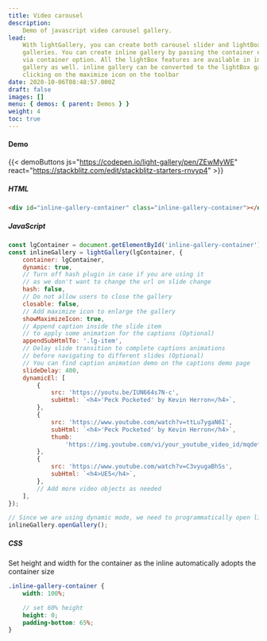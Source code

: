 ```yaml
---
title: Video carousel
description:
    Demo of javascript video carousel gallery.
lead:
    With lightGallery, you can create both carousel slider and lightBox
    galleries. You can create inline gallery by passing the container element
    via container option. All the lightBox features are available in inline
    gallery as well. inline gallery can be converted to the lightBox gallery by
    clicking on the maximize icon on the toolbar
date: 2020-10-06T08:48:57.000Z
draft: false
images: []
menu: { demos: { parent: Demos } }
weight: 4
toc: true
---
```


#### Demo

<div id="inline-video-gallery-container" class="inline-gallery-container"></div>

{{< demoButtons js="https://codepen.io/light-gallery/pen/ZEwMyWE" react="https://stackblitz.com/edit/stackblitz-starters-rnvyp4" >}}

##### HTML

```html
<div id="inline-gallery-container" class="inline-gallery-container"></div>
```

##### JavaScript

```js
const lgContainer = document.getElementById('inline-gallery-container');
const inlineGallery = lightGallery(lgContainer, {
    container: lgContainer,
    dynamic: true,
    // Turn off hash plugin in case if you are using it
    // as we don't want to change the url on slide change
    hash: false,
    // Do not allow users to close the gallery
    closable: false,
    // Add maximize icon to enlarge the gallery
    showMaximizeIcon: true,
    // Append caption inside the slide item
    // to apply some animation for the captions (Optional)
    appendSubHtmlTo: '.lg-item',
    // Delay slide transition to complete captions animations
    // before navigating to different slides (Optional)
    // You can find caption animation demo on the captions demo page
    slideDelay: 400,
    dynamicEl: [
        {
            src: 'https://youtu.be/IUN664s7N-c',
            subHtml: `<h4>'Peck Pocketed' by Kevin Herron</h4>`,
        },
        {
            src: 'https://www.youtube.com/watch?v=ttLu7ygaN6I',
            subHtml: `<h4>'Peck Pocketed' by Kevin Herron</h4>`,
            thumb:
                'https://img.youtube.com/vi/your_youtube_video_id/mqdefault.jpg',
        },
        {
            src: 'https://www.youtube.com/watch?v=C3vyugaBhSs',
            subHtml: `<h4>UE5</h4>`,
        },
        // Add more video objects as needed
    ],
});

// Since we are using dynamic mode, we need to programmatically open lightGallery
inlineGallery.openGallery();
```

##### CSS

Set height and width for the container as the inline automatically adopts the
container size

```scss
.inline-gallery-container {
    width: 100%;

    // set 60% height
    height: 0;
    padding-bottom: 65%;
}
```
